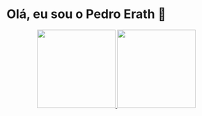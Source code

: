 # Olá, eu sou o Pedro Erath 👋

<div align="center">
  <a href="https://github.com/pedroerath">
  <img height="180em" src="[https://github-readme-stats.vercel.app/api?username=pedroerath&show_icons=true&theme=dark&include_all_commits=true&count_private=true](https://github-readme-stats.vercel.app/api?username=pedroerath&show_icons=true&theme=dark&include_all_commits=true&count_private=true)"/>
  <img height="180em" src="https://github-readme-stats.vercel.app/api/top-langs/?username=pedroerath&layout=compact&langs_count=7&theme=dark"/>
</div>

##


